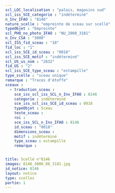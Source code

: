 ```yaml
---
scl_LOC_localisation : "palais, magasins sud"
scl_iss_SCE_categorie : "indéterminé"
n_Inv_IFAO : "8146"
nature_scelle : "empreinte de sceau sur scellé"
typeObjet : "Empreinte"
scl_PHO_no_photo_IFAO : "NU_2008_3181"
n_Inv_CSA : "3000"
scl_ISS_fid_sceau : "18"
fid_loc : "1"
scl_iss_SCE_id_sceau : "0018"
scl_iss_SCE_motif : "indéterminé"
scl_US_us_nom : "2632"
fid_US : "2"
scl_iss_SCE_type_sceau : "estampille"
type_scelle : "sceau unique"
remarque : "Traces d'étoffe"
sceaux :
  - traduction_sceau : 
    sce_iss_scl_iss_SCL_n_Inv_IFAO : 8146
    categorie : indéterminé
    sce_iss_scl_iss_SCE_id_sceau : 0018
    typeObjet : Sceau
    texte_sceau : 
    roi : 
    sce_iss_SCL_n_Inv_IFAO : 8146
    id_sceau : "0018"
    dimensions_sceau : 
    motif : indéterminé
    type_sceau : estampille
    remarque : 


title: Scellé n°8146
images: 8146_3000_08_3181.jpg
id_notice: 8146
layout: notice
type: scelles
partie: 1
---
```

